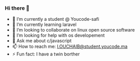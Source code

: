 ### Hi there 👋

- 🔭 I’m currently a student @ Youcode-safi
- 🌱 I’m currently learning laravel
- 👯 I’m looking to collaborate on linux open source software
- 🤔 I’m looking for help with os developement
- 💬 Ask me about c/javascript
- 📫 How to reach me: I.OUCHAIB@student.youcode.ma
- ⚡ Fun fact: I have a twin borther   
